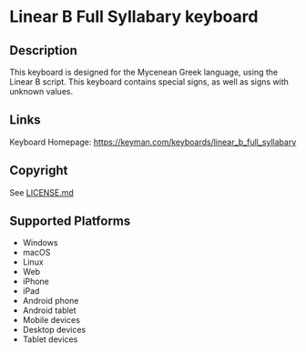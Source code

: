 Linear B Full Syllabary keyboard
==============

Description
-----------
This keyboard is designed for the Mycenean Greek language, using the Linear B script. This keyboard contains special signs, as well as signs with unknown values.

Links
-----
Keyboard Homepage: https://keyman.com/keyboards/linear_b_full_syllabary

Copyright
---------
See [LICENSE.md](LICENSE.md)

Supported Platforms
-------------------
 * Windows
 * macOS
 * Linux
 * Web
 * iPhone
 * iPad
 * Android phone
 * Android tablet
 * Mobile devices
 * Desktop devices
 * Tablet devices

